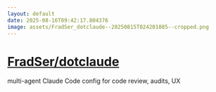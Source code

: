 ```yaml
---
layout: default
date: 2025-08-16T09:42:17.804376
image: assets/FradSer_dotclaude--20250815T024201085--cropped.png
---
```


# [FradSer/dotclaude](https://github.com/FradSer/dotclaude)

multi-agent Claude Code config for code review, audits, UX

